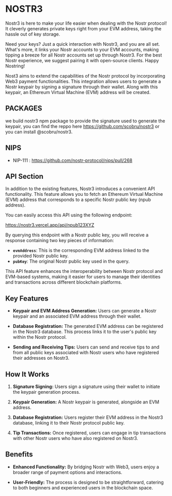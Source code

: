 # NOSTR3

Nostr3 is here to make your life easier when dealing with the Nostr protocol! It cleverly generates private keys right from your EVM address, taking the hassle out of key storage.

Need your keys?
Just a quick interaction with Nostr3, and you are all set.
What's more, it links your Nostr accounts to your EVM accounts, making tipping a breeze for all Nostr accounts set up through Nostr3.
For the best Nostr experience, we suggest pairing it with open-source clients. Happy Nostring!

Nost3 aims to extend the capabilities of the Nostr protocol by incorporating Web3 payment functionalities. This integration allows users to generate a Nostr keypair by signing a signature through their wallet. Along with this keypair, an Ethereum Virtual Machine (EVM) address will be created.

## PACKAGES

we build nostr3 npm package to provide the signature used to generate the keypair, you can find the reppo here <https://github.com/scobru/nostr3> or you can install @scobru/nostr3.

## NIPS

- NIP-111 : <https://github.com/nostr-protocol/nips/pull/268>

## API Section

In addition to the existing features, Nostr3 introduces a convenient API functionality. This feature allows you to fetch an Ethereum Virtual Machine (EVM) address that corresponds to a specific Nostr public key (npub address).

You can easily access this API using the following endpoint:

<https://nostr3.vercel.app/api/npub123XYZ>

By querying this endpoint with a Nostr public key, you will receive a response containing two key pieces of information:

- **`evmAddress`**: This is the corresponding EVM address linked to the provided Nostr public key.
- **`pubKey`**: The original Nostr public key used in the query.

This API feature enhances the interoperability between Nostr protocol and EVM-based systems, making it easier for users to manage their identities and transactions across different blockchain platforms.

## Key Features

- **Keypair and EVM Address Generation:** Users can generate a Nostr keypair and an associated EVM address through their wallet.
  
- **Database Registration:** The generated EVM address can be registered in the Nostr3 database. This process links it to the user's public key within the Nostr protocol.
  
- **Sending and Receiving Tips:** Users can send and receive tips to and from all public keys associated with Nostr users who have registered their addresses on Nostr3.

## How It Works

1. **Signature Signing:** Users sign a signature using their wallet to initiate the keypair generation process.

2. **Keypair Generation:** A Nostr keypair is generated, alongside an EVM address.

3. **Database Registration:** Users register their EVM address in the Nostr3 database, linking it to their Nostr protocol public key.

4. **Tip Transactions:** Once registered, users can engage in tip transactions with other Nostr users who have also registered on Nostr3.

## Benefits

- **Enhanced Functionality:** By bridging Nostr with Web3, users enjoy a broader range of payment options and interactions.
  
- **User-Friendly:** The process is designed to be straightforward, catering to both beginners and experienced users in the blockchain space.
